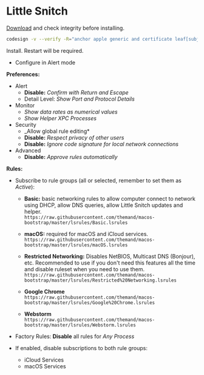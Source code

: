 # Little Snitch

[Download](https://www.obdev.at/products/littlesnitch/download.html) and check integrity before installing.

```bash
codesign -v --verify -R="anchor apple generic and certificate leaf[subject.OU] = MLZF7K7B5R" ~/Downloads/LittleSnitch*.dmg
```

Install. Restart will be required.
* Configure in Alert mode

**Preferences:**

* Alert
    * **Disable:** _Confirm with Return and Escape_
    * Detail Level: _Show Port and Protocol Details_
* Monitor
    * _Show data rates as numerical values_
    * _Show Helper XPC Processes_
* Security
    * _Allow global rule editing*
    * **Disable:** _Respect privacy of other users_ 
    * **Disable:** _Ignore code signature for local network connections_
* Advanced
    * **Disable:** _Approve rules automatically_
    
**Rules:**

* Subscribe to rule groups (all or selected, remember to set them as _Active_):

    * **Basic:** basic networking rules to allow computer connect to network using DHCP, allow DNS queries, allow Little Snitch updates and helper.<br />
    `https://raw.githubusercontent.com/themand/macos-bootstrap/master/lsrules/Basic.lsrules`

    * **macOS:** required for macOS and iCloud services.<br />
    `https://raw.githubusercontent.com/themand/macos-bootstrap/master/lsrules/macOS.lsrules`

    * **Restricted Networking:** Disables NetBIOS, Multicast DNS (Bonjour), etc. Recommended to use if you don't need this features all the time and disable ruleset when you need to use them.<br /> 
    `https://raw.githubusercontent.com/themand/macos-bootstrap/master/lsrules/Restricted%20Networking.lsrules`

    * **Google Chrome**<br />
    `https://raw.githubusercontent.com/themand/macos-bootstrap/master/lsrules/Google%20Chrome.lsrules`

    * **Webstorm**<br />
    `https://raw.githubusercontent.com/themand/macos-bootstrap/master/lsrules/Webstorm.lsrules`
    
* Factory Rules: **Disable** all rules for _Any Process_
* If enabled, disable subscriptions to both rule groups:
    * iCloud Services
    * macOS Services
